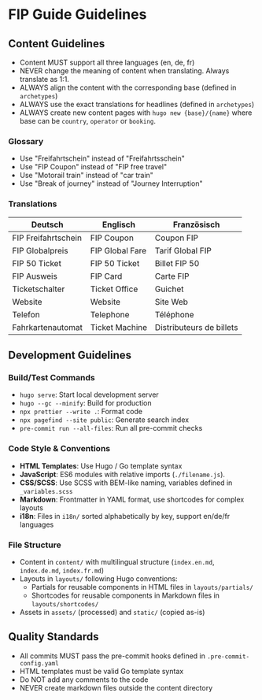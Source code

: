 # FIP Guide Guidelines

## Content Guidelines

- Content MUST support all three languages (en, de, fr)
- NEVER change the meaning of content when translating. Always translate as 1:1.
- ALWAYS align the content with the corresponding base (defined in `archetypes`)
- ALWAYS use the exact translations for headlines (defined in `archetypes`)
- ALWAYS create new content pages with `hugo new {base}/{name}` where base can be `country`, `operator` or `booking`.

### Glossary

- Use "Freifahrtschein" instead of "Freifahrtsschein"
- Use "FIP Coupon" instead of "FIP free travel"
- Use "Motorail train" instead of "car train"
- Use "Break of journey" instead of "Journey Interruption"

### Translations

| Deutsch                      | Englisch                  | Französisch                         |
| ---------------------------- | ------------------------- | ----------------------------------- |
| FIP Freifahrtschein          | FIP Coupon                | Coupon FIP                          |
| FIP Globalpreis              | FIP Global Fare           | Tarif Global FIP                    |
| FIP 50 Ticket                | FIP 50 Ticket             | Billet FIP 50                       |
| FIP Ausweis                  | FIP Card                  | Carte FIP                           |
| <operator> Ticketschalter    | <operator> Ticket Office  | Guichet <operator>                  |
| <operator> Website           | <operator> Website        | Site Web <operator>                 |
| <operator> Telefon           | <operator> Telephone      | Téléphone <operator>                |
| <operator> Fahrkartenautomat | <operator> Ticket Machine | Distributeurs de billets <operator> |

## Development Guidelines

### Build/Test Commands

- `hugo serve`: Start local development server
- `hugo --gc --minify`: Build for production
- `npx prettier --write .`: Format code
- `npx pagefind --site public`: Generate search index
- `pre-commit run --all-files`: Run all pre-commit checks

### Code Style & Conventions

- **HTML Templates**: Use Hugo / Go template syntax
- **JavaScript**: ES6 modules with relative imports (`./filename.js`).
- **CSS/SCSS**: Use SCSS with BEM-like naming, variables defined in `_variables.scss`
- **Markdown**: Frontmatter in YAML format, use shortcodes for complex layouts
- **i18n**: Files in `i18n/` sorted alphabetically by key, support en/de/fr languages

### File Structure

- Content in `content/` with multilingual structure (`index.en.md`, `index.de.md`, `index.fr.md`)
- Layouts in `layouts/` following Hugo conventions:
  - Partials for reusable components in HTML files in `layouts/partials/`
  - Shortcodes for reusable components in Markdown files in `layouts/shortcodes/`
- Assets in `assets/` (processed) and `static/` (copied as-is)

## Quality Standards

- All commits MUST pass the pre-commit hooks defined in `.pre-commit-config.yaml`
- HTML templates must be valid Go template syntax
- Do NOT add any comments to the code
- NEVER create markdown files outside the content directory
